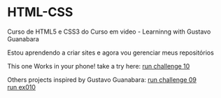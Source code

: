 # HTML-CSS
 Curso de HTML5 e CSS3 do Curso em video - Learninng with Gustavo Guanabara

 Estou aprendendo a criar sites e agora vou gerenciar meus repositórios

This one Works in your phone! take a try here:
<a href="https://matheusddchs.github.io/HTML-CSS/desafios/pacote-projeto-d010/index"> run challenge 10</a> 

Others projects inspired by Gustavo Guanabara:
<a href="https://matheusddchs.github.io/HTML-CSS/desafios/desafio-09/index"> run challenge 09</a>
<br>
<a href="https://matheusddchs.github.io/HTML-CSS/exercicios/ex010/index"> run ex010</a>